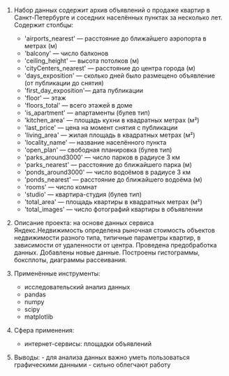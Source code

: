 1. Набор данных содержит архив объявлений о продаже квартир в Санкт-Петербурге и соседних населённых пунктах за несколько лет. Содержит столбцы:
    - 'airports_nearest' — расстояние до ближайшего аэропорта в метрах (м)
    - 'balcony' — число балконов
    - 'ceiling_height' — высота потолков (м)
    - 'cityCenters_nearest' — расстояние до центра города (м)
    - 'days_exposition' — сколько дней было размещено объявление (от публикации до снятия)
    - 'first_day_exposition'— дата публикации
    - 'floor' — этаж
    - 'floors_total' — всего этажей в доме
    - 'is_apartment' — апартаменты (булев тип)
    - 'kitchen_area' — площадь кухни в квадратных метрах (м²)
    - 'last_price' — цена на момент снятия с публикации
    - 'living_area' — жилая площадь в квадратных метрах (м²)
    - 'locality_name' — название населённого пункта
    - 'open_plan' — свободная планировка (булев тип)
    - 'parks_around3000' — число парков в радиусе 3 км
    - 'parks_nearest' — расстояние до ближайшего парка (м)
    - 'ponds_around3000' — число водоёмов в радиусе 3 км
    - 'ponds_nearest' — расстояние до ближайшего водоёма (м)
    - 'rooms' — число комнат
    - 'studio' — квартира-студия (булев тип)
    - 'total_area' — площадь квартиры в квадратных метрах (м²)
    - 'total_images' — число фотографий квартиры в объявлении
 

2. Описание проекта: на основе данных сервиса Яндекс.Недвижимость определена рыночная стоимость
объектов недвижимости разного типа, типичные параметры квартир, в зависимости от
удаленности от центра. Проведена предобработка данных. Добавлены новые данные.
Построены гистограммы, боксплоты, диаграммы рассеивания.

3. Применённые инструменты:
    - исследовательский анализ данных
    - pandas
    - numpy
    - scipy
    - matplotlib
4. Сфера применения:
    - интернет-сервисы: площадки объявлений
5. Выводы:
        - для анализа данных важно уметь пользоваться графическими данными - сильно облегчают работу
       
